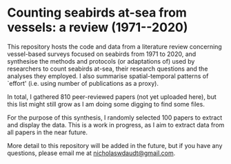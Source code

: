 # Counting seabirds at-sea from vessels: a review (1971--2020)

This repository hosts the code and data from a literature review concerning vessel-based surveys focused on seabirds from 1971 to 2020, and synthesise the methods and protocols (or adaptations of) used by researchers to count seabirds at-sea, their research questions and the analyses they employed. I also summarise spatial-temporal patterns of `effort' (i.e. using number of publications as a proxy).

In total, I gathered 810 peer-reviewed papers (not yet uploaded here), but this list might still grow as I am doing some digging to find some files. 

For the purpose of this synthesis, I randomly selected 100 papers to extract and display the data. This is a work in progress, as I aim to extract data from all papers in the near future.

More detail to this repository will be added in the future, but if you have any questions, please email me at <nicholaswdaudt@gmail.com>.